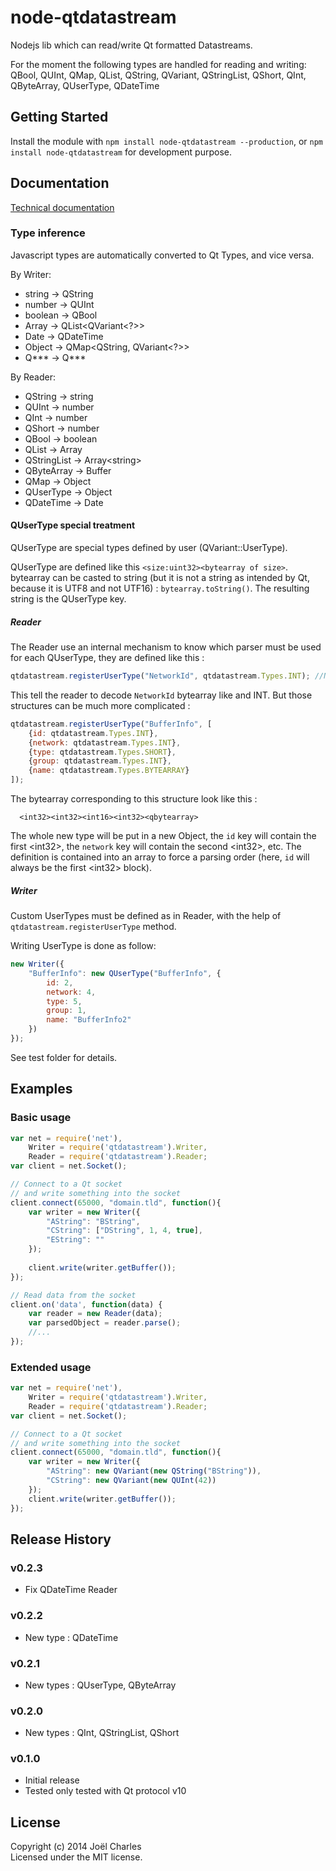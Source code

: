 # node-qtdatastream

Nodejs lib which can read/write Qt formatted Datastreams.

For the moment the following types are handled for reading and writing:
  QBool, QUInt, QMap, QList, QString, QVariant, QStringList, QShort, QInt, QByteArray, QUserType, QDateTime

## Getting Started
Install the module with `npm install node-qtdatastream --production`,
or `npm install node-qtdatastream` for development purpose.

## Documentation
[Technical documentation](http://magne4000.github.io/qtdatastream/)

### Type inference
Javascript types are automatically converted to Qt Types, and vice versa.

By Writer:

* string -> QString
* number -> QUInt
* boolean -> QBool
* Array -> QList&lt;QVariant&lt;?&gt;&gt;
* Date -> QDateTime
* Object -> QMap&lt;QString, QVariant&lt;?&gt;&gt;
* Q\*\*\* -> Q\*\*\*

By Reader:

* QString -> string
* QUInt -> number
* QInt -> number
* QShort -> number
* QBool -> boolean
* QList -> Array
* QStringList -> Array&lt;string&gt;
* QByteArray -> Buffer
* QMap -> Object
* QUserType -> Object
* QDateTime -> Date

#### QUserType special treatment
QUserType are special types defined by user (QVariant::UserType).

QUserType are defined like this `<size:uint32><bytearray of size>`. bytearray
can be casted to string (but it is not a string as intended by Qt,
because it is UTF8 and not UTF16) : `bytearray.toString()`. The resulting string
is the QUserType key.

##### Reader
The Reader use an internal mechanism to know which parser must be used for each
QUserType, they are defined like this :
```javascript
qtdatastream.registerUserType("NetworkId", qtdatastream.Types.INT); //NetworkId here is our key
```

This tell the reader to decode `NetworkId` bytearray like and INT. But those
structures can be much more complicated :
```javascript
qtdatastream.registerUserType("BufferInfo", [
    {id: qtdatastream.Types.INT},
    {network: qtdatastream.Types.INT},
    {type: qtdatastream.Types.SHORT},
    {group: qtdatastream.Types.INT},
    {name: qtdatastream.Types.BYTEARRAY}
]);
```

The bytearray corresponding to this structure look like this :
```
  <int32><int32><int16><int32><qbytearray>
```

The whole new type will be put in a new Object, the `id` key will contain the first
&lt;int32&gt;, the `network` key will contain the second &lt;int32&gt;, etc.
The definition is contained into an array to force a parsing order (here, `id` will
always be the first &lt;int32&gt; block).

##### Writer
Custom UserTypes must be defined as in Reader, with the help of `qtdatastream.registerUserType` method.

Writing UserType is done as follow:
```javascript
new Writer({
    "BufferInfo": new QUserType("BufferInfo", {
        id: 2,
        network: 4,
        type: 5,
        group: 1,
        name: "BufferInfo2"
    })
});
```

See test folder for details.

## Examples
### Basic usage
```javascript
var net = require('net'),
    Writer = require('qtdatastream').Writer,
    Reader = require('qtdatastream').Reader;
var client = net.Socket();

// Connect to a Qt socket
// and write something into the socket
client.connect(65000, "domain.tld", function(){
    var writer = new Writer({
        "AString": "BString",
        "CString": ["DString", 1, 4, true],
        "EString": ""
    });
    
    client.write(writer.getBuffer());
});

// Read data from the socket
client.on('data', function(data) {
    var reader = new Reader(data);
    var parsedObject = reader.parse();
    //...
});
```

### Extended usage
```javascript
var net = require('net'),
    Writer = require('qtdatastream').Writer,
    Reader = require('qtdatastream').Reader;
var client = net.Socket();

// Connect to a Qt socket
// and write something into the socket
client.connect(65000, "domain.tld", function(){
    var writer = new Writer({
        "AString": new QVariant(new QString("BString")),
        "CString": new QVariant(new QUInt(42))
    });
    client.write(writer.getBuffer());
});
```

## Release History
### v0.2.3
* Fix QDateTime Reader

### v0.2.2
* New type : QDateTime

### v0.2.1
* New types : QUserType, QByteArray

### v0.2.0
* New types : QInt, QStringList, QShort

### v0.1.0
* Initial release
* Tested only tested with Qt protocol v10

## License
Copyright (c) 2014 Joël Charles  
Licensed under the MIT license.
